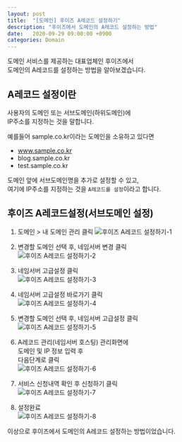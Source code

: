 ```yaml
---
layout: post
title:  "[도메인] 후이즈 A레코드 설정하기"
description: "후이즈에서 도메인의 A레코드 설정하는 방법"
date:   2020-09-29 09:00:00 +0900
categories: Domain
---
```


도메인 서비스를 제공하는 대표업체인 후이즈에서  
도메인의 A레코드를 설정하는 방법을 알아보겠습니다.

## A레코드 설정이란

사용자의 도메인 또는 서브도메인(하위도메인)에  
IP주소를 지정하는 것을 말합니다.

예를들어 sample.co.kr이라는 도메인을 소유하고 있다면

- www.sample.co.kr
- blog.sample.co.kr
- test.sample.co.kr

도메인 앞에 서브도메인명을 추가로 설정할 수 있고,  
여기에 IP주소를 지정하는 것을 `A레코드를 설정`이라고 합니다.

## 후이즈 A레코드설정(서브도메인 설정)

1. 도메인 > 내 도메인 관리 클릭
![후이즈 A레코드 설정하기-1](/assets/images/2020-09-29/setting-a-record-1.png)

2. 변경할 도메인 선택 후, 네임서버 변경 클릭  
![후이즈 A레코드 설정하기-2](/assets/images/2020-09-29/setting-a-record-2.png)

3. 네임서버 고급설정 클릭  
![후이즈 A레코드 설정하기-3](/assets/images/2020-09-29/setting-a-record-3.png)

4. 네임서버 고급설정 바로가기 클릭  
![후이즈 A레코드 설정하기-4](/assets/images/2020-09-29/setting-a-record-4.png)

5. 변경할 도메인 선택 후, 네임서버 고급설정 클릭  
![후이즈 A레코드 설정하기-5](/assets/images/2020-09-29/setting-a-record-5.png)

6. A레코드 관리(네임서버 호스팅) 관리화면에  
도메인 및 IP 정보 입력 후  
다음단계로 클릭  
![후이즈 A레코드 설정하기-6](/assets/images/2020-09-29/setting-a-record-6.png)

7. 서비스 신청내역 확인 후 신청하기 클릭  
![후이즈 A레코드 설정하기-7](/assets/images/2020-09-29/setting-a-record-7.png)

8. 설정완료  
![후이즈 A레코드 설정하기-8](/assets/images/2020-09-29/setting-a-record-8.png)

이상으로 후이즈에서 도메인의 A레코드 설정하는 방법이었습니다.
